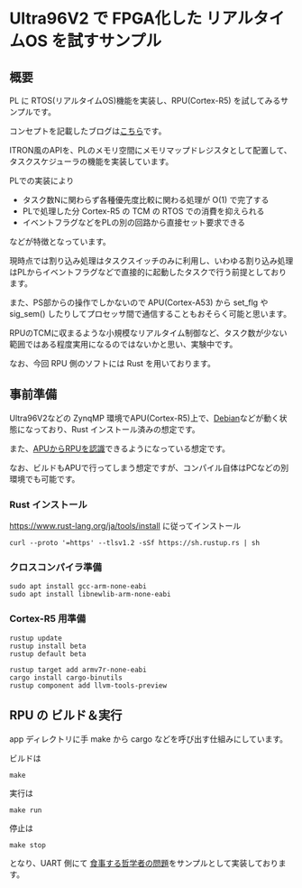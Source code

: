 # Ultra96V2 で FPGA化した リアルタイムOS を試すサンプル


## 概要

PL に RTOS(リアルタイムOS)機能を実装し、RPU(Cortex-R5) を試してみるサンプルです。

コンセプトを記載したブログは[こちら](https://ryuz.hatenablog.com/entry/2021/11/23/111925)です。

ITRON風のAPIを、PLのメモリ空間にメモリマップドレジスタとして配置して、タスクスケジューラの機能を実装しています。

PLでの実装により

- タスク数Nに関わらず各種優先度比較に関わる処理が O(1) で完了する
- PLで処理した分 Cortex-R5 の TCM の RTOS での消費を抑えられる
- イベントフラグなどをPLの別の回路から直接セット要求できる

などが特徴となっています。

現時点では割り込み処理はタスクスイッチのみに利用し、いわゆる割り込み処理はPLからイベントフラグなどで直接的に起動したタスクで行う前提としております。

また、PS部からの操作でしかないので APU(Cortex-A53) から set_flg や sig_sem() したりしてプロセッサ間で通信することもおそらく可能と思います。

RPUのTCMに収まるような小規模なリアルタイム制御など、タスク数が少ない範囲ではある程度実用になるのではないかと思い、実験中です。

なお、今回 RPU 側のソフトには Rust を用いております。


## 事前準備

Ultra96V2などの ZynqMP 環境でAPU(Cortex-R5)上で、[Debian](https://qiita.com/ikwzm/items/c7687406e82ab95ac697)などが動く状態になっており、Rust インストール済みの想定です。

また、[APUからRPUを認識](https://qiita.com/Ryuz/items/c972485f4bd4ec97153d)できるようになっている想定です。

なお、ビルドもAPUで行ってしまう想定ですが、コンパイル自体はPCなどの別環境でも可能です。


### Rust インストール

https://www.rust-lang.org/ja/tools/install
に従ってインストール

```
curl --proto '=https' --tlsv1.2 -sSf https://sh.rustup.rs | sh
```

### クロスコンパイラ準備

```
sudo apt install gcc-arm-none-eabi
sudo apt install libnewlib-arm-none-eabi
```

### Cortex-R5 用準備

```
rustup update
rustup install beta
rustup default beta

rustup target add armv7r-none-eabi
cargo install cargo-binutils
rustup component add llvm-tools-preview
```

## RPU の ビルド＆実行

app ディレクトリに手
make から cargo などを呼び出す仕組みにしています。

ビルドは

```
make
```

実行は

```
make run
```

停止は

```
make stop
```

となり、UART 側にて [食事する哲学者の問題](https://ja.wikipedia.org/wiki/%E9%A3%9F%E4%BA%8B%E3%81%99%E3%82%8B%E5%93%B2%E5%AD%A6%E8%80%85%E3%81%AE%E5%95%8F%E9%A1%8C)をサンプルとして実装しております。

